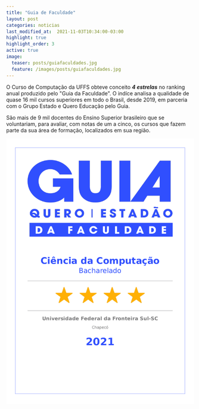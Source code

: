 ```yaml
---
title: "Guia de Faculdade"
layout: post
categories: noticias
last_modified_at:  2021-11-03T10:34:00-03:00
highlight: true
highlight_order: 3
active: true
image:
  teaser: posts/guiafaculdades.jpg
  feature: /images/posts/guiafaculdades.jpg
---
```


O Curso de Computação da UFFS obteve conceito ***4 estrelas***  no ranking anual produzido pelo "Guia da Faculdade". O indíce analisa  a qualidade de quase 16 mil cursos superiores em todo o Brasil, desde 2019, em parceria com o Grupo Estado e Quero Educação pelo Guia. 

São mais de 9 mil docentes do Ensino Superior brasileiro que se voluntariam, para avaliar, com notas de um a cinco, os cursos que fazem parte da sua área de formação, localizados em sua região. 

![Imagem](/images/posts/resultado.png)
